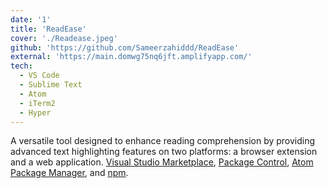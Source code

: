 ```yaml
---
date: '1'
title: 'ReadEase'
cover: './Readease.jpeg'
github: 'https://github.com/Sameerzahiddd/ReadEase'
external: 'https://main.domwg75nq6jft.amplifyapp.com/'
tech:
  - VS Code
  - Sublime Text
  - Atom
  - iTerm2
  - Hyper
---
```


A versatile tool designed to enhance reading comprehension by providing advanced text highlighting features on two platforms: a browser extension and a web application. [Visual Studio Marketplace](https://marketplace.visualstudio.com/items?itemName=brittanychiang.halcyon-vscode), [Package Control](https://packagecontrol.io/packages/Halcyon%20Theme), [Atom Package Manager](https://atom.io/themes/halcyon-syntax), and [npm](https://www.npmjs.com/package/hyper-halcyon-theme).
